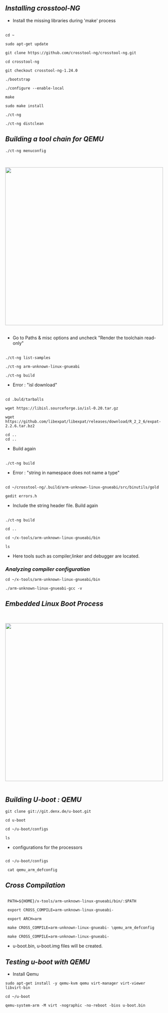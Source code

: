 ## _Installing crosstool-NG_

* Install the missing libraries during 'make' process<br><br>

```
cd ~

sudo apt-get update

git clone https://github.com/crosstool-ng/crosstool-ng.git

cd crosstool-ng

git checkout crosstool-ng-1.24.0

./bootstrap

./configure --enable-local

make

sudo make install

```

```
./ct-ng

./ct-ng distclean

```

## _Building a tool chain for QEMU_

```
./ct-ng menuconfig
```
<br>

<img src="https://github.com/Godson-Thomas/Toolchain/blob/master/menuconfig.png" width="500">  <br><br>



* Go to Paths & misc options and uncheck "Render the toolchain read-only"<br><br>

```
./ct-ng list-samples

./ct-ng arm-unknown-linux-gnueabi

./ct-ng build

```

* Error : "isl download" <br><br>
```
cd .buld/tarballs

wget https://libisl.sourceforge.io/isl-0.20.tar.gz

wget https://github.com/libexpat/libexpat/releases/download/R_2_2_6/expat-2.2.6.tar.bz2

cd ..
cd ..

```

* Build again <br><br>

```
./ct-ng build
```

* Error : "string in namespace does not name a type" <br><br>
```
cd ~/crosstool-ng/.build/arm-unknown-linux-gnueabi/src/binutils/gold

gedit errors.h
```
* Include the string header file. Build again <br><br>


```
./ct-ng build

```

```
cd ..

cd ~/x-tools/arm-unknown-linux-gnueabi/bin

ls 
```
* Here tools such as compiler,linker and debugger are located.


### _Analyzing compiler configuration_

```
cd ~/x-tools/arm-unknown-linux-gnueabi/bin

./arm-unknown-linux-gnueabi-gcc -v
```









## _Embedded Linux Boot Process_

<br>

<img src="https://github.com/Godson-Thomas/Toolchain/blob/master/elinuxboot.PNG" width="500">  <br><br>




## _Building U-boot : QEMU_


```
git clone git://git.denx.de/u-boot.git

cd u-boot

cd ~/u-boot/configs

ls 
```
* configurations for the processors
```
 
cd ~/u-boot/configs
 
 cat qemu_arm_defconfig
```
## _Cross Compilation_
```
 
 PATH=${HOME}/x-tools/arm-unknown-linux-gnueabi/bin/:$PATH
 
 export CROSS_COMPILE=arm-unknown-linux-gnueabi-
 
 export ARCH=arm
 
 make CROSS_COMPILE=arm-unknown-linux-gnueabi- \qemu_arm_defconfig
 
 make CROSS_COMPILE=arm-unknown-linux-gnueabi-

```

* u-boot.bin, u-boot.img files will be created.

## _Testing u-boot with QEMU_

* Install Qemu
```
sudo apt-get install -y qemu-kvm qemu virt-manager virt-viewer libvirt-bin
```


```
cd ~/u-boot

qemu-system-arm -M virt -nographic -no-reboot -bios u-boot.bin
```